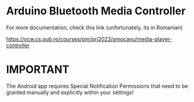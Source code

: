 # Arduino Bluetooth Media Controller

For more documentation, check this link (unfortunately, its in Romanian)

https://ocw.cs.pub.ro/courses/pm/prj2023/amocanu/media-player-controller

# IMPORTANT

The Android app requires Special Notification Permissions that need to be granted manually and explicitly within your settings!
